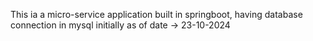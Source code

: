 This ia a micro-service application built in springboot, having database connection in mysql initially as of date -> 23-10-2024
